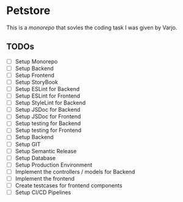 # Petstore

This is a _monorepo_ that sovles the coding task I was given by Varjo.

## TODOs

- [ ] Setup Monorepo
- [ ] Setup Backend
- [ ] Setup Frontend
- [ ] Setup StoryBook
- [ ] Setup ESLint for Backend
- [ ] Setup ESLint for Frontend
- [ ] Setup StyleLint for Backend
- [ ] Setup JSDoc for Backend
- [ ] Setup JSDoc for Frontend
- [ ] Setup testing for Backend
- [ ] Setup testing for Frontend
- [ ] Setup Backend
- [ ] Setup GIT
- [ ] Setup Semantic Release
- [ ] Setup Database
- [ ] Setup Production Environment
- [ ] Implement the controllers / models for Backend
- [ ] Implement the frontend
- [ ] Create testcases for frontend components
- [ ] Setup CI/CD Pipelines
